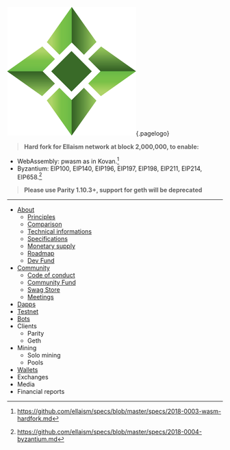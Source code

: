 ![Logo](/uploads/logo.png "Logo"){.pagelogo}
<!-- TITLE: Ellaism -->
<!-- SUBTITLE: A stable network with no premine and no dev fees -->


> **Hard fork for Ellaism network at block 2,000,000, to enable:**
* WebAssembly: pwasm as in Kovan.[^1]
* Byzantium: EIP100, EIP140, EIP196, EIP197, EIP198, EIP211, EIP214, EIP658.[^2]

> **Please use Parity 1.10.3+, support for geth will be deprecated**
---
[^1]: https://github.com/ellaism/specs/blob/master/specs/2018-0003-wasm-hardfork.md
[^2]: https://github.com/ellaism/specs/blob/master/specs/2018-0004-byzantium.md


- [About](about)
    - [Principles](about/principles)
    - [Comparison](about/comparison)
    - [Technical informations](about/technical-informations)
    - [Specifications](about/specifications)
    - [Monetary supply](about/monetary-supply)
    - [Roadmap](about/roadmap)
    - [Dev Fund](about/dev-fund)
- [Community](community)
    - [Code of conduct](community/code-of-conduct)
    - [Community Fund](community/community-fund)
    - [Swag Store](community/swag-store)
    - [Meetings](community/meetings)
- [Dapps](dapps)
- [Testnet](testnet)
- [Bots](bots)
- Clients
    - Parity
    - Geth
- Mining
    - Solo mining
    - Pools
- [Wallets](wallets)
- Exchanges
- Media
- Financial reports
